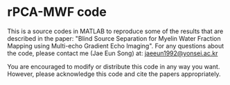 # rPCA-MWF code
This is a source codes in MATLAB to reproduce some of the results that are described in the paper: "Blind Source Separation for Myelin Water Fraction Mapping using Multi-echo Gradient Echo Imaging". For any questions about the code, please contact me (Jae Eun Song) at: jaeeun1992@yonsei.ac.kr

You are encouraged to modify or distribute this code in any way you want.
However, please acknowledge this code and cite the papers appropriately.
